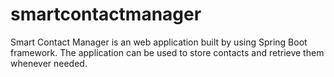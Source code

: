 # smartcontactmanager
Smart Contact Manager is an web application built by using Spring Boot framework. The application can be used to store contacts and retrieve them whenever needed.
